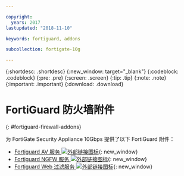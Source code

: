 ```yaml
---

copyright:
  years: 2017
lastupdated: "2018-11-10"

keywords: fortiguard, addons

subcollection: fortigate-10g

---
```


{:shortdesc: .shortdesc}
{:new_window: target="_blank"}
{:codeblock: .codeblock}
{:pre: .pre}
{:screen: .screen}
{:tip: .tip}
{:note: .note}
{:important: .important}
{:download: .download}

# FortiGuard 防火墙附件
{: #fortiguard-firewall-addons}

为 FortiGate Security Appliance 10Gbps 提供了以下 FortiGuard 附件：

* [Fortiguard AV 服务 ![外部链接图标](../../icons/launch-glyph.svg "外部链接图标")](https://www.fortinet.com/products/security-subscriptions/antivirus.html){: new_window}
* [Fortiguard NGFW 服务 ![外部链接图标](../../icons/launch-glyph.svg "外部链接图标")](https://www.fortinet.com/products/security-subscriptions/intrusion-prevention.html){: new_window}
* [Fortiguard Web 过滤服务 ![外部链接图标](../../icons/launch-glyph.svg "外部链接图标")](https://www.fortinet.com/products/security-subscriptions/web-filtering.html){: new_window}
